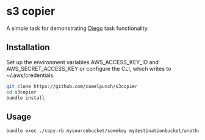 # s3 copier

A simple task for demonstrating [Diego](https://github.com/cloudfoundry-incubator/diego-release) task functionality.

## Installation

Set up the environment variables AWS_ACCESS_KEY_ID and AWS_SECRET_ACCESS_KEY or
configure the CLI, which writes to ~/.aws/credentials.

```bash
git clone https://github.com/camelpunch/s3copier
cd s3copier
bundle install
```

## Usage

```bash
bundle exec ./copy.rb mysourcebucket/somekey mydestinationbucket/anotherkey
```
